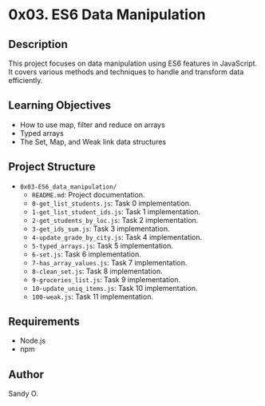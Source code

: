 # 0x03. ES6 Data Manipulation

## Description
This project focuses on data manipulation using ES6 features in JavaScript. It covers various methods and techniques to handle and transform data efficiently.

## Learning Objectives
- How to use map, filter and reduce on arrays
- Typed arrays
- The Set, Map, and Weak link data structures

## Project Structure
- `0x03-ES6_data_manipulation/`
    - `README.md`: Project documentation.
    - `0-get_list_students.js`: Task 0 implementation.
    - `1-get_list_student_ids.js`: Task 1 implementation.
    - `2-get_students_by_loc.js`: Task 2 implementation.
    - `3-get_ids_sum.js`: Task 3 implementation.
    - `4-update_grade_by_city.js`: Task 4 implementation.
    - `5-typed_arrays.js`: Task 5 implementation.
    - `6-set.js`: Task 6 implementation.
    - `7-has_array_values.js`: Task 7 implementation.
    - `8-clean_set.js`: Task 8 implementation.
    - `9-groceries_list.js`: Task 9 implementation.
    - `10-update_uniq_items.js`: Task 10 implementation.
    - `100-weak.js`: Task 11 implementation.

## Requirements
- Node.js
- npm

## Author
Sandy O.

